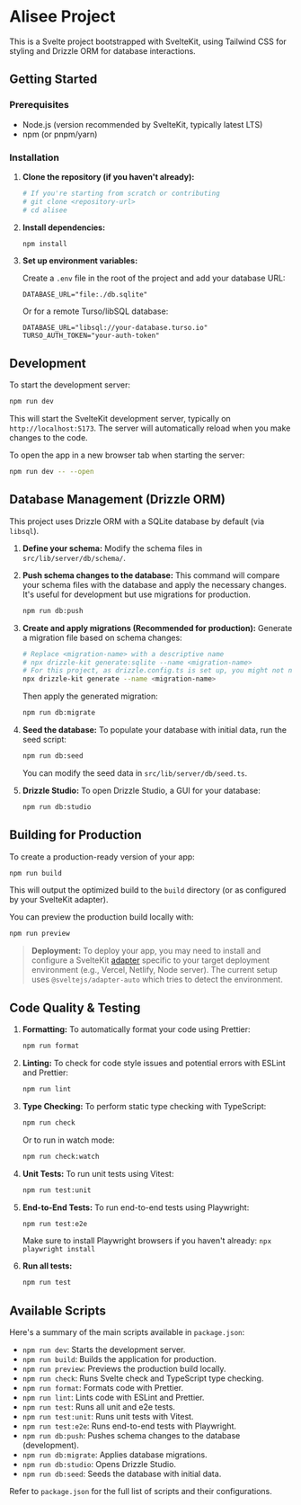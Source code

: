 # Alisee Project

This is a Svelte project bootstrapped with SvelteKit, using Tailwind CSS for styling and Drizzle ORM for database interactions.

## Getting Started

### Prerequisites

- Node.js (version recommended by SvelteKit, typically latest LTS)
- npm (or pnpm/yarn)

### Installation

1. **Clone the repository (if you haven't already):**

   ```bash
   # If you're starting from scratch or contributing
   # git clone <repository-url>
   # cd alisee
   ```

2. **Install dependencies:**

   ```bash
   npm install
   ```

3. **Set up environment variables:**

   Create a `.env` file in the root of the project and add your database URL:

   ```env
   DATABASE_URL="file:./db.sqlite"
   ```

   Or for a remote Turso/libSQL database:

   ```env
   DATABASE_URL="libsql://your-database.turso.io"
   TURSO_AUTH_TOKEN="your-auth-token"
   ```

## Development

To start the development server:

```bash
npm run dev
```

This will start the SvelteKit development server, typically on `http://localhost:5173`. The server will automatically reload when you make changes to the code.

To open the app in a new browser tab when starting the server:

```bash
npm run dev -- --open
```

## Database Management (Drizzle ORM)

This project uses Drizzle ORM with a SQLite database by default (via `libsql`).

1. **Define your schema:**
   Modify the schema files in `src/lib/server/db/schema/`.

2. **Push schema changes to the database:**
   This command will compare your schema files with the database and apply the necessary changes. It's useful for development but use migrations for production.

   ```bash
   npm run db:push
   ```

3. **Create and apply migrations (Recommended for production):**
   Generate a migration file based on schema changes:

   ```bash
   # Replace <migration-name> with a descriptive name
   # npx drizzle-kit generate:sqlite --name <migration-name>
   # For this project, as drizzle.config.ts is set up, you might not need to specify dialect
   npx drizzle-kit generate --name <migration-name>
   ```

   Then apply the generated migration:

   ```bash
   npm run db:migrate
   ```

4. **Seed the database:**
   To populate your database with initial data, run the seed script:

   ```bash
   npm run db:seed
   ```

   You can modify the seed data in `src/lib/server/db/seed.ts`.

5. **Drizzle Studio:**
   To open Drizzle Studio, a GUI for your database:

   ```bash
   npm run db:studio
   ```

## Building for Production

To create a production-ready version of your app:

```bash
npm run build
```

This will output the optimized build to the `build` directory (or as configured by your SvelteKit adapter).

You can preview the production build locally with:

```bash
npm run preview
```

> **Deployment:** To deploy your app, you may need to install and configure a SvelteKit [adapter](https://kit.svelte.dev/docs/adapters) specific to your target deployment environment (e.g., Vercel, Netlify, Node server). The current setup uses `@sveltejs/adapter-auto` which tries to detect the environment.

## Code Quality & Testing

1. **Formatting:**
   To automatically format your code using Prettier:

   ```bash
   npm run format
   ```

2. **Linting:**
   To check for code style issues and potential errors with ESLint and Prettier:

   ```bash
   npm run lint
   ```

3. **Type Checking:**
   To perform static type checking with TypeScript:

   ```bash
   npm run check
   ```

   Or to run in watch mode:

   ```bash
   npm run check:watch
   ```

4. **Unit Tests:**
   To run unit tests using Vitest:

   ```bash
   npm run test:unit
   ```

5. **End-to-End Tests:**
   To run end-to-end tests using Playwright:

   ```bash
   npm run test:e2e
   ```

   Make sure to install Playwright browsers if you haven't already: `npx playwright install`

6. **Run all tests:**

   ```bash
   npm run test
   ```

## Available Scripts

Here's a summary of the main scripts available in `package.json`:

- `npm run dev`: Starts the development server.
- `npm run build`: Builds the application for production.
- `npm run preview`: Previews the production build locally.
- `npm run check`: Runs Svelte check and TypeScript type checking.
- `npm run format`: Formats code with Prettier.
- `npm run lint`: Lints code with ESLint and Prettier.
- `npm run test`: Runs all unit and e2e tests.
- `npm run test:unit`: Runs unit tests with Vitest.
- `npm run test:e2e`: Runs end-to-end tests with Playwright.
- `npm run db:push`: Pushes schema changes to the database (development).
- `npm run db:migrate`: Applies database migrations.
- `npm run db:studio`: Opens Drizzle Studio.
- `npm run db:seed`: Seeds the database with initial data.

Refer to `package.json` for the full list of scripts and their configurations.
